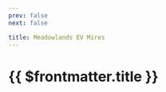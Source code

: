 ```yaml
---
prev: false
next: false

title: Meadowlands EV Mires
---
```


# {{ $frontmatter.title }}

<MyImageComponent image="meadowlands-ev-mires.png" :alt="$frontmatter.title + ' Map'" />
